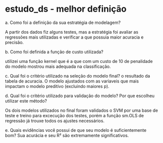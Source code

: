 # estudo_ds - melhor definição
a. Como foi a definição da sua estratégia de modelagem?

A partir dos dados fiz alguns testes, mas a estratégia foi avaliar as regressões mais utilizadas e verificar a que possuia maior acuracia e precisão.

b. Como foi definida a função de custo utilizada?

utilizei uma função kernel que é a que com um custo de 10 de penalidade do modelo mostrou mais adequada na classificação.

c. Qual foi o critério utilizado na seleção do modelo final?
o resultado da tabela de acuracia.
O modelo ajustados com as variaveis que mais impactam o modelo preditivo (excluindo maiores p).

d. Qual foi o critério utilizado para validação do modelo? Por que escolheu utilizar este método?

Os dois modelos utilizados no final foram validados o SVM por uma base de teste e treino para excecução dos testes, porém a função sm.OLS de regressão já trouxe todos os ajustes necessários.

e. Quais evidências você possui de que seu modelo é suficientemente bom?
Sua acurácia e seu R² são extremamente significativos.

